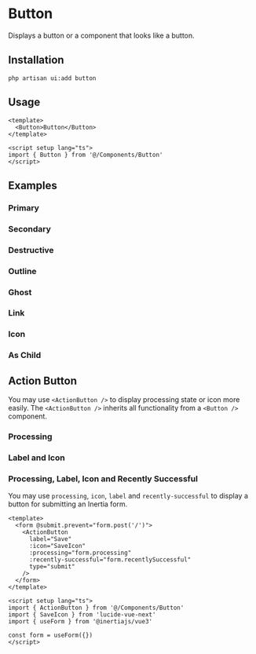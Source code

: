 # Button

Displays a button or a component that looks like a button.

<ComponentSource
  source="components/Button"
  ui="https://www.shadcn-vue.com/docs/components/button.html"
/>

<ComponentPreview name="Button" />

## Installation

```shell
php artisan ui:add button
```

## Usage

```vue
<template>
  <Button>Button</Button>
</template>

<script setup lang="ts">
import { Button } from '@/Components/Button'
</script>
```

## Examples

### Primary

<ComponentPreview name="Button" />

### Secondary

<ComponentPreview name="ButtonSecondary" />

### Destructive

<ComponentPreview name="ButtonDestructive" />

### Outline

<ComponentPreview name="ButtonOutline" />

### Ghost

<ComponentPreview name="ButtonGhost" />

### Link

<ComponentPreview name="ButtonLink" />

### Icon

<ComponentPreview name="ButtonIcon" />

### As Child

<ComponentPreview name="Button" />

## Action Button

You may use `<ActionButton />` to display processing state or icon more easily. The `<ActionButton />` inherits all
functionality from a `<Button />` component.

### Processing

<ComponentPreview name="ButtonProcessing" />

### Label and Icon

<ComponentPreview name="ButtonLabelAndIcon" />

### Processing, Label, Icon and Recently Successful

You may use `processing`, `icon`, `label` and `recently-successful` to display a button for submitting an Inertia form. 

<ComponentPreview name="ButtonLabelAndIconProcessing" />

```vue
<template>
  <form @submit.prevent="form.post('/')">
    <ActionButton
      label="Save"
      :icon="SaveIcon"
      :processing="form.processing"
      :recently-successful="form.recentlySuccessful"
      type="submit"
    />
  </form>
</template>

<script setup lang="ts">
import { ActionButton } from '@/Components/Button'
import { SaveIcon } from 'lucide-vue-next'
import { useForm } from '@inertiajs/vue3'
  
const form = useForm({})
</script>
```
